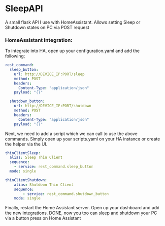 # SleepAPI

A small flask API I use with HomeAssistant. Allows setting Sleep or Shutdown states on PC via POST request

### HomeAssistant integration:

To integrate into HA, open up your configuration.yaml and add the following;

``` yaml
rest_command:
  sleep_button:
    url: http://DEVICE_IP:PORT/sleep
    method: POST
    headers:
      Content-Type: "application/json"
    payload: "{}"

  shutdown_button:
    url: http://DEVICE_IP:PORT/shutdown
    method: POST
    headers:
      Content-Type: "application/json"
    payload: "{}"

```

Next, we need to add a script which we can call to use the above commands. Simply open up your scripts.yaml on your HA instance or create the helper via the UI.

``` yaml
thinClientSleep:
  alias: Sleep Thin Client
  sequence:
    - service: rest_command.sleep_button
  mode: single

thinClientShutdown:
    alias: Shutdown Thin Client
    sequence:
        - service: rest_command.shutdown_button
    mode: single

  ```

Finally, restart the Home Assistant server. Open up your dashboard and add the new integrations. DONE, now you too can sleep and shutdown your PC via a button press on Home Assistant